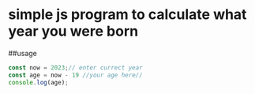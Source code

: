 # simple js program to calculate what year you were born
##usage
```javascript
const now = 2023;// enter currect year 
const age = now - 19 //your age here//
console.log(age);
```
